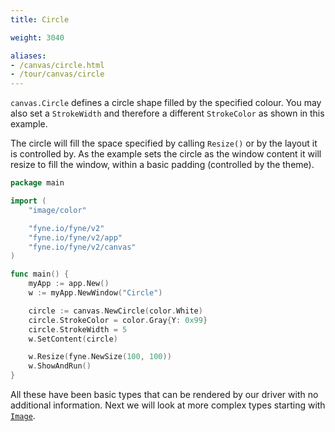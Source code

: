 ```yaml
---
title: Circle

weight: 3040

aliases:
- /canvas/circle.html
- /tour/canvas/circle
---
```


`canvas.Circle` defines a circle shape filled by the specified
colour. You may also set a `StrokeWidth` and therefore a different
`StrokeColor` as shown in this example.

The circle will fill the space specified by calling `Resize()` or
by the layout it is controlled by. As the example sets the circle
as the window content it will resize to fill the window, within a
basic padding (controlled by the theme).

```go
package main

import (
	"image/color"

	"fyne.io/fyne/v2"
	"fyne.io/fyne/v2/app"
	"fyne.io/fyne/v2/canvas"
)

func main() {
	myApp := app.New()
	w := myApp.NewWindow("Circle")

	circle := canvas.NewCircle(color.White)
	circle.StrokeColor = color.Gray{Y: 0x99}
	circle.StrokeWidth = 5
	w.SetContent(circle)

	w.Resize(fyne.NewSize(100, 100))
	w.ShowAndRun()
}
```

All these have been basic types that can be rendered by our driver
with no additional information. Next we will look at more complex types
starting with [`Image`](image).
